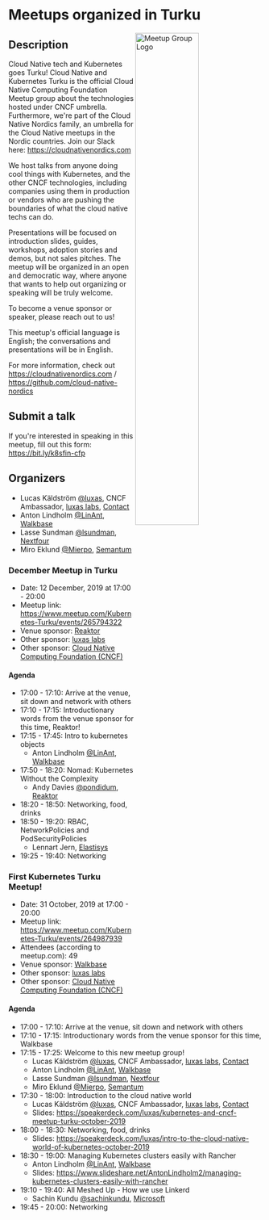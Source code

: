 # Meetups organized in Turku

<img width="50%" align="right" alt="Meetup Group Logo" src="https://secure.meetupstatic.com/photos/event/a/1/b/d/highres_485021405.jpeg">

## Description

<p>Cloud Native tech and Kubernetes goes Turku! Cloud Native and Kubernetes Turku is the official Cloud Native Computing Foundation Meetup group about the technologies hosted under CNCF umbrella. Furthermore, we're part of the Cloud Native Nordics family, an umbrella for the Cloud Native meetups in the Nordic countries. Join our Slack here: <a href="https://cloudnativenordics.com" class="linkified">https://cloudnativenordics.com</a></p> 
<p>We host talks from anyone doing cool things with Kubernetes, and the other CNCF technologies, including companies using them in production or vendors who are pushing the boundaries of what the cloud native techs can do.</p> 
<p>Presentations will be focused on introduction slides, guides, workshops, adoption stories and demos, but not sales pitches. The meetup will be organized in an open and democratic way, where anyone that wants to help out organizing or speaking will be truly welcome.</p> 
<p>To become a venue sponsor or speaker, please reach out to us!</p> 
<p>This meetup's official language is English; the conversations and presentations will be in English.</p> 
<p>For more information, check out <a href="https://cloudnativenordics.com" class="linkified">https://cloudnativenordics.com</a> / <a href="https://github.com/cloud-native-nordics" class="linkified">https://github.com/cloud-native-nordics</a></p>

## Submit a talk

If you're interested in speaking in this meetup, fill out this form: https://bit.ly/k8sfin-cfp

## Organizers

- Lucas Käldström [@luxas](https://github.com/luxas), CNCF Ambassador, [luxas labs](https://luxaslabs.com), [Contact](https://www.cncf.io/speaker/luxas)
- Anton Lindholm [@LinAnt](https://github.com/LinAnt), [Walkbase](https://www.walkbase.com/)
- Lasse Sundman [@lsundman](https://github.com/lsundman), [Nextfour](https://www.nextfour.com/)
- Miro Eklund [@Mierpo](https://github.com/Mierpo), [Semantum](https://www.semantum.fi)

### December Meetup in Turku

- Date: 12 December, 2019 at 17:00 - 20:00
- Meetup link: https://www.meetup.com/Kubernetes-Turku/events/265794322
- Venue sponsor: [Reaktor](https://www.reaktor.com/)
- Other sponsor: [luxas labs](https://luxaslabs.com)
- Other sponsor: [Cloud Native Computing Foundation (CNCF)](https://www.cncf.io/)

#### Agenda

- 17:00 - 17:10: Arrive at the venue, sit down and network with others 
- 17:10 - 17:15: Introductionary words from the venue sponsor for this time, Reaktor! 
- 17:15 - 17:45: Intro to kubernetes objects 
  - Anton Lindholm [@LinAnt](https://github.com/LinAnt), [Walkbase](https://www.walkbase.com/)
- 17:50 - 18:20: Nomad: Kubernetes Without the Complexity 
  - Andy Davies [@pondidum](https://github.com/pondidum), [Reaktor](https://www.reaktor.com/)
- 18:20 - 18:50: Networking, food, drinks 
- 18:50 - 19:20: RBAC, NetworkPolicies and PodSecurityPolicies 
  - Lennart Jern, [Elastisys](https://elastisys.com/)
- 19:25 - 19:40: Networking 

### First Kubernetes Turku Meetup!

- Date: 31 October, 2019 at 17:00 - 20:00
- Meetup link: https://www.meetup.com/Kubernetes-Turku/events/264987939
- Attendees (according to meetup.com): 49
- Venue sponsor: [Walkbase](https://www.walkbase.com/)
- Other sponsor: [luxas labs](https://luxaslabs.com)
- Other sponsor: [Cloud Native Computing Foundation (CNCF)](https://www.cncf.io/)

#### Agenda

- 17:00 - 17:10: Arrive at the venue, sit down and network with others 
- 17:10 - 17:15: Introductionary words from the venue sponsor for this time, Walkbase 
- 17:15 - 17:25: Welcome to this new meetup group! 
  - Lucas Käldström [@luxas](https://github.com/luxas), CNCF Ambassador, [luxas labs](https://luxaslabs.com), [Contact](https://www.cncf.io/speaker/luxas)
  - Anton Lindholm [@LinAnt](https://github.com/LinAnt), [Walkbase](https://www.walkbase.com/)
  - Lasse Sundman [@lsundman](https://github.com/lsundman), [Nextfour](https://www.nextfour.com/)
  - Miro Eklund [@Mierpo](https://github.com/Mierpo), [Semantum](https://www.semantum.fi)
- 17:30 - 18:00: Introduction to the cloud native world 
  - Lucas Käldström [@luxas](https://github.com/luxas), CNCF Ambassador, [luxas labs](https://luxaslabs.com), [Contact](https://www.cncf.io/speaker/luxas)
  - Slides: https://speakerdeck.com/luxas/kubernetes-and-cncf-meetup-turku-october-2019
- 18:00 - 18:30: Networking, food, drinks 
  - Slides: https://speakerdeck.com/luxas/intro-to-the-cloud-native-world-of-kubernetes-october-2019
- 18:30 - 19:00: Managing Kubernetes clusters easily with Rancher 
  - Anton Lindholm [@LinAnt](https://github.com/LinAnt), [Walkbase](https://www.walkbase.com/)
  - Slides: https://www.slideshare.net/AntonLindholm2/managing-kubernetes-clusters-easily-with-rancher
- 19:10 - 19:40: All Meshed Up - How we use Linkerd 
  - Sachin Kundu [@sachinkundu](https://github.com/sachinkundu), [Microsoft](https://www.microsoft.com)
- 19:45 - 20:00: Networking 
